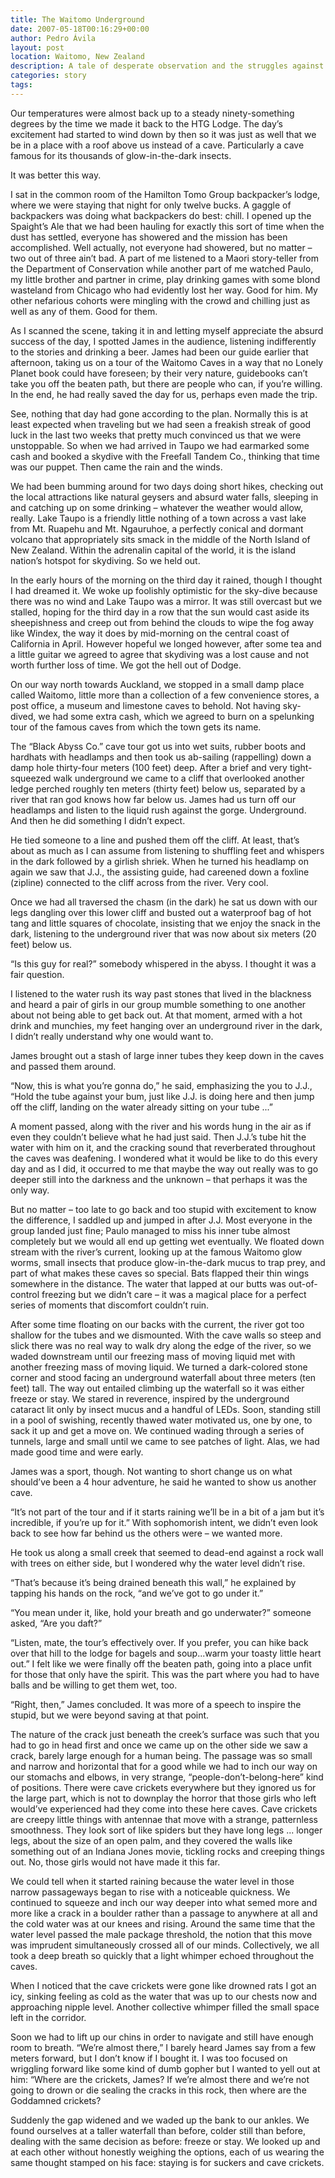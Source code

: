 ```yaml
---
title: The Waitomo Underground
date: 2007-05-18T00:16:29+00:00
author: Pedro Ávila
layout: post
location: Waitomo, New Zealand
description: A tale of desperate observation and the struggles against time, weather and the overcoming of prissiness in the wet dark of the largest caves in New Zealand
categories: story
tags:
---
```

<span class="drop_cap">O</span>ur temperatures were almost back up to a steady ninety-something degrees by the time we made it back to the HTG Lodge. The day’s excitement had started to wind down by then so it was just as well that we be in a place with a roof above us instead of a cave. Particularly a cave famous for its thousands of glow-in-the-dark insects.

It was better this way.

I sat in the common room of the Hamilton Tomo Group backpacker’s lodge, where we were staying that night for only twelve bucks. A gaggle of backpackers was doing what backpackers do best: chill. I opened up the Spaight’s Ale that we had been hauling for exactly this sort of time when the dust has settled, everyone has showered and the mission has been accomplished. Well actually, not everyone had showered, but no matter – two out of three ain’t bad. A part of me listened to a Maori story-teller from the Department of Conservation while another part of me watched Paulo, my little brother and partner in crime, play drinking games with some blond wasteland from Chicago who had evidently lost her way. Good for him. My other nefarious cohorts were mingling with the crowd and chilling just as well as any of them. Good for them.

As I scanned the scene, taking it in and letting myself appreciate the absurd success of the day, I spotted James in the audience, listening indifferently to the stories and drinking a beer. James had been our guide earlier that afternoon, taking us on a tour of the Waitomo Caves in a way that no Lonely Planet book could have foreseen; by their very nature, guidebooks can’t take you off the beaten path, but there are people who can, if you’re willing. In the end, he had really saved the day for us, perhaps even made the trip.

See, nothing that day had gone according to the plan. Normally this is at least expected when traveling but we had seen a freakish streak of good luck in the last two weeks that pretty much convinced us that we were unstoppable. So when we had arrived in Taupo we had earmarked some cash and booked a skydive with the Freefall Tandem Co., thinking that time was our puppet. Then came the rain and the winds.

We had been bumming around for two days doing short hikes, checking out the local attractions like natural geysers and absurd water falls, sleeping in and catching up on some drinking – whatever the weather would allow, really. Lake Taupo is a friendly little nothing of a town across a vast lake from Mt. Ruapehu and Mt. Ngauruhoe, a perfectly conical and dormant volcano that appropriately sits smack in the middle of the North Island of New Zealand. Within the adrenalin capital of the world, it is the island nation’s hotspot for skydiving. So we held out.

In the early hours of the morning on the third day it rained, though I thought I had dreamed it. We woke up foolishly optimistic for the sky-dive because there was no wind and Lake Taupo was a mirror. It was still overcast but we stalled, hoping for the third day in a row that the sun would cast aside its sheepishness and creep out from behind the clouds to wipe the fog away like Windex, the way it does by mid-morning on the central coast of California in April. However hopeful we longed however, after some tea and a little guitar we agreed to agree that skydiving was a lost cause and not worth further loss of time. We got the hell out of Dodge.

On our way north towards Auckland, we stopped in a small damp place called Waitomo, little more than a collection of a few convenience stores, a post office, a museum and limestone caves to behold. Not having sky-dived, we had some extra cash, which we agreed to burn on a spelunking tour of the famous caves from which the town gets its name.

The “Black Abyss Co.” cave tour got us into wet suits, rubber boots and hardhats with headlamps and then took us ab-sailing (rappelling) down a damp hole thirty-four meters (100 feet) deep. After a brief and very tight-squeezed walk underground we came to a cliff that overlooked another ledge perched roughly ten meters (thirty feet) below us, separated by a river that ran god knows how far below us. James had us turn off our headlamps and listen to the liquid rush against the gorge. Underground. And then he did something I didn’t expect.

He tied someone to a line and pushed them off the cliff. At least, that’s about as much as I can assume from listening to shuffling feet and whispers in the dark followed by a girlish shriek. When he turned his headlamp on again we saw that J.J., the assisting guide, had careened down a foxline (zipline) connected to the cliff across from the river. Very cool.

Once we had all traversed the chasm (in the dark) he sat us down with our legs dangling over this lower cliff and busted out a waterproof bag of hot tang and little squares of chocolate, insisting that we enjoy the snack in the dark, listening to the underground river that was now about six meters (20 feet) below us.

“Is this guy for real?” somebody whispered in the abyss. I thought it was a fair question.

I listened to the water rush its way past stones that lived in the blackness and heard a pair of girls in our group mumble something to one another about not being able to get back out. At that moment, armed with a hot drink and munchies, my feet hanging over an underground river in the dark, I didn’t really understand why one would want to.

James brought out a stash of large inner tubes they keep down in the caves and passed them around.

“Now, this is what you’re gonna do,” he said, emphasizing the you to J.J., “Hold the tube against your bum, just like J.J. is doing here and then jump off the cliff, landing on the water already sitting on your tube ...”

A moment passed, along with the river and his words hung in the air as if even they couldn’t believe what he had just said. Then J.J.’s tube hit the water with him on it, and the cracking sound that reverberated throughout the caves was deafening. I wondered what it would be like to do this every day and as I did, it occurred to me that maybe the way out really was to go deeper still into the darkness and the unknown – that perhaps it was the only way.

But no matter – too late to go back and too stupid with excitement to know the difference, I saddled up and jumped in after J.J. Most everyone in the group landed just fine; Paulo managed to miss his inner tube almost completely but we would all end up getting wet eventually. We floated down stream with the river’s current, looking up at the famous Waitomo glow worms, small insects that produce glow-in-the-dark mucus to trap prey, and part of what makes these caves so special. Bats flapped their thin wings somewhere in the distance. The water that lapped at our butts was out-of-control freezing but we didn’t care – it was a magical place for a perfect series of moments that discomfort couldn’t ruin.

After some time floating on our backs with the current, the river got too shallow for the tubes and we dismounted. With the cave walls so steep and slick there was no real way to walk dry along the edge of the river, so we waded downstream until our freezing mass of moving liquid met with another freezing mass of moving liquid. We turned a dark-colored stone corner and stood facing an underground waterfall about three meters (ten feet) tall. The way out entailed climbing up the waterfall so it was either freeze or stay. We stared in reverence, inspired by the underground cataract lit only by insect mucus and a handful of LEDs. Soon, standing still in a pool of swishing, recently thawed water motivated us, one by one, to sack it up and get a move on. We continued wading through a series of tunnels, large and small until we came to see patches of light. Alas, we had made good time and were early.

James was a sport, though. Not wanting to short change us on what should’ve been a 4 hour adventure, he said he wanted to show us another cave.

“It’s not part of the tour and if it starts raining we’ll be in a bit of a jam but it’s incredible, if you’re up for it.” With sophomorish intent, we didn’t even look back to see how far behind us the others were – we wanted more.

He took us along a small creek that seemed to dead-end against a rock wall with trees on either side, but I wondered why the water level didn’t rise.

“That’s because it’s being drained beneath this wall,” he explained by tapping his hands on the rock, “and we’ve got to go under it.”

“You mean under it, like, hold your breath and go underwater?” someone asked, “Are you daft?”

“Listen, mate, the tour’s effectively over. If you prefer, you can hike back over that hill to the lodge for bagels and soup...warm your toasty little heart out.” I felt like we were finally off the beaten path, going into a place unfit for those that only have the spirit. This was the part where you had to have balls and be willing to get them wet, too.

“Right, then,” James concluded. It was more of a speech to inspire the stupid, but we were beyond saving at that point.

The nature of the crack just beneath the creek’s surface was such that you had to go in head first and once we came up on the other side we saw a crack, barely large enough for a human being. The passage was so small and narrow and horizontal that for a good while we had to inch our way on our stomachs and elbows, in very strange, “people-don’t-belong-here” kind of positions. There were cave crickets everywhere but they ignored us for the large part, which is not to downplay the horror that those girls who left would’ve experienced had they come into these here caves. Cave crickets are creepy little things with antennae that move with a strange, patternless smoothness. They look sort of like spiders but they have long legs ... longer legs, about the size of an open palm, and they covered the walls like something out of an Indiana Jones movie, tickling rocks and creeping things out. No, those girls would not have made it this far.

We could tell when it started raining because the water level in those narrow passageways began to rise with a noticeable quickness. We continued to squeeze and inch our way deeper into what semed more and more like a crack in a boulder rather than a passage to anywhere at all and the cold water was at our knees and rising. Around the same time that the water level passed the male package threshold, the notion that this move was imprudent simultaneously crossed all of our minds. Collectively, we all took a deep breath so quickly that a light whimper echoed throughout the caves.

When I noticed that the cave crickets were gone like drowned rats I got an icy, sinking feeling as cold as the water that was up to our chests now and approaching nipple level. Another collective whimper filled the small space left in the corridor.

Soon we had to lift up our chins in order to navigate and still have enough room to breath. “We’re almost there,” I barely heard James say from a few meters forward, but I don’t know if I bought it. I was too focused on wriggling forward like some kind of dumb gopher but I wanted to yell out at him: “Where are the crickets, James? If we’re almost there and we’re not going to drown or die sealing the cracks in this rock, then where are the Goddamned crickets?

Suddenly the gap widened and we waded up the bank to our ankles. We found ourselves at a taller waterfall than before, colder still than before, dealing with the same decision as before: freeze or stay. We looked up and at each other without honestly weighing the options, each of us wearing the same thought stamped on his face: staying is for suckers and cave crickets.